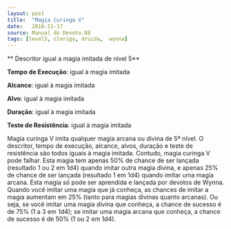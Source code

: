 ```yaml
---
layout: post
title:  "Magia Curinga V"
date:   2016-11-17
source: Manual do Devoto.88
tags: [level5, clerigo, druida,  wynna]
---
```


** Descritor igual a magia imitada de nível 5**

**Tempo de Execução**:  igual à magia imitada

**Alcance**: igual à magia imitada

**Alvo**: igual à magia imitada

**Duração**:  igual à magia imitada

**Teste de Resistência**: igual à magia imitada

Magia curinga V imita qualquer magia arcana ou divina de 5º nível. O descritor, tempo de execução, alcance, alvos, duração e teste de resistência são 
todos iguais à magia imitada. Contudo, magia curinga V pode falhar.
Esta magia tem apenas 50% de chance de ser lançada (resultado 1 ou 2 em 1d4) quando imitar outra magia divina, e apenas 25% de chance de ser lançada (resultado 1 em 1d4) quando imitar uma magia arcana. 
Esta magia só pode ser aprendida e lançada por devotos de Wynna.
Quando você imitar uma magia que já conheça, as chances de imitar a magia aumentam em 25% (tanto para magias divinas quanto arcanas). 
Ou seja, se você imitar uma magia divina que conheça, a chance de sucesso é de 75% (1 a 3 em 1d4); se imitar uma magia arcana que conheça, a chance de sucesso é de 50% (1 ou 2 em 1d4).